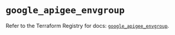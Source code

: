 # `google_apigee_envgroup`

Refer to the Terraform Registry for docs: [`google_apigee_envgroup`](https://registry.terraform.io/providers/hashicorp/google-beta/6.25.0/docs/resources/google_apigee_envgroup).
